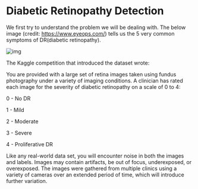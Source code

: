 # Diabetic Retinopathy Detection

We first try to understand the problem we will be dealing with. The below image (credit: https://www.eyeops.com/) tells us the 5 very common symptoms of DR(diabetic retinopathy).

![img](https://sa1s3optim.patientpop.com/assets/images/provider/photos/1947516.jpeg)

The Kaggle competition that introduced the dataset wrote:

You are provided with a large set of retina images taken using fundus photography under a variety of imaging conditions. A clinician has rated each image for the severity of diabetic retinopathy on a scale of 0 to 4:

0 - No DR 

1 - Mild

2 - Moderate

3 - Severe

4 - Proliferative DR

Like any real-world data set, you will encounter noise in both the images and labels. Images may contain artifacts, be out of focus, underexposed, or overexposed. The images were gathered from multiple clinics using a variety of cameras over an extended period of time, which will introduce further variation.
